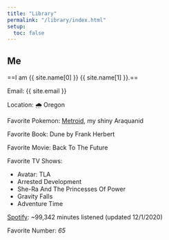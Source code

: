 ```yaml
---
title: "Library"
permalink: "/library/index.html"
setup:
  toc: false
---
```


## Me

==I am {{ site.name[0] }} {{ site.name[1] }}.==

Email: {{ site.email }}

Location: 🌧 ️Oregon

Favorite Pokemon: <a class="internal" href="/pokemon">Metroid</a>, my shiny Araquanid

Favorite Book: Dune by Frank Herbert

Favorite Movie: Back To The Future

Favorite TV Shows:

- Avatar: TLA
- Arrested Development
- She-Ra And The Princesses Of Power
- Gravity Falls
- Adventure Time

[Spotify](https://open.spotify.com/playlist/1u6D5NJ3MOzLeXZU3B6MU1?si=8ef03bee2c48407b): ~99,342 minutes listened (updated 12/1/2020)

Favorite Number: <i class="65">65</i>
